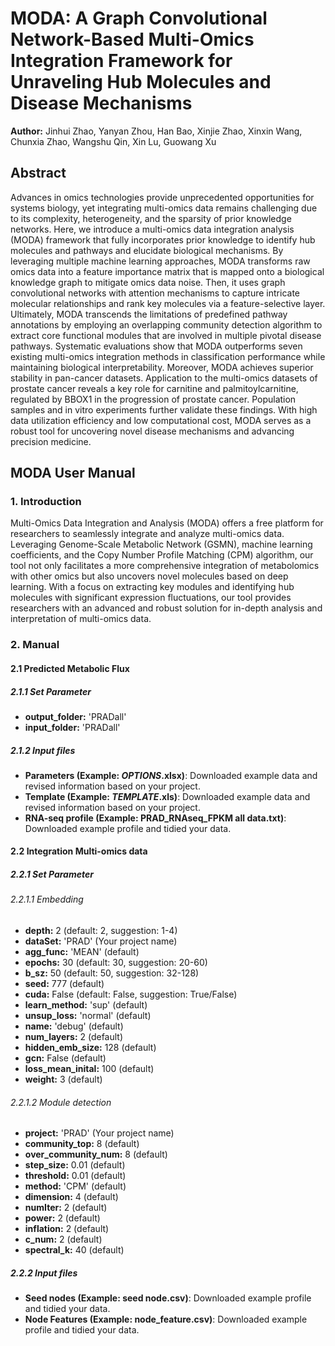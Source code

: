 # MODA: A Graph Convolutional Network-Based Multi-Omics Integration Framework for Unraveling Hub Molecules and Disease Mechanisms

**Author:** Jinhui Zhao, Yanyan Zhou, Han Bao, Xinjie Zhao, Xinxin Wang, Chunxia Zhao, Wangshu Qin, Xin Lu, Guowang Xu

## Abstract

Advances in omics technologies provide unprecedented opportunities for systems biology, yet integrating multi-omics data remains challenging due to its complexity, heterogeneity, and the sparsity of prior knowledge networks. Here, we introduce a multi-omics data integration analysis (MODA) framework that fully incorporates prior knowledge to identify hub molecules and pathways and elucidate biological mechanisms. By leveraging multiple machine learning approaches, MODA transforms raw omics data into a feature importance matrix that is mapped onto a biological knowledge graph to mitigate omics data noise. Then, it uses graph convolutional networks with attention mechanisms to capture intricate molecular relationships and rank key molecules via a feature-selective layer. Ultimately, MODA transcends the limitations of predefined pathway annotations by employing an overlapping community detection algorithm to extract core functional modules that are involved in multiple pivotal disease pathways. Systematic evaluations show that MODA outperforms seven existing multi-omics integration methods in classification performance while maintaining biological interpretability. Moreover, MODA achieves superior stability in pan-cancer datasets. Application to the multi-omics datasets of prostate cancer reveals a key role for carnitine and palmitoylcarnitine, regulated by BBOX1 in the progression of prostate cancer. Population samples and in vitro experiments further validate these findings. With high data utilization efficiency and low computational cost, MODA serves as a robust tool for uncovering novel disease mechanisms and advancing precision medicine.

## MODA User Manual

### 1. Introduction

Multi-Omics Data Integration and Analysis (MODA) offers a free platform for researchers to seamlessly integrate and analyze multi-omics data. Leveraging Genome-Scale Metabolic Network (GSMN), machine learning coefficients, and the Copy Number Profile Matching (CPM) algorithm, our tool not only facilitates a more comprehensive integration of metabolomics with other omics but also uncovers novel molecules based on deep learning. With a focus on extracting key modules and identifying hub molecules with significant expression fluctuations, our tool provides researchers with an advanced and robust solution for in-depth analysis and interpretation of multi-omics data.

### 2. Manual

#### 2.1 Predicted Metabolic Flux

##### 2.1.1 Set Parameter

- **output_folder:** 'PRADall'
- **input_folder:** 'PRADall'

##### 2.1.2 Input files

- **Parameters (Example: _OPTIONS_.xlsx)**: Downloaded example data and revised information based on your project.
- **Template (Example: _TEMPLATE_.xls)**: Downloaded example data and revised information based on your project.
- **RNA-seq profile (Example: PRAD_RNAseq_FPKM all data.txt)**: Downloaded example profile and tidied your data.

#### 2.2 Integration Multi-omics data

##### 2.2.1 Set Parameter

###### 2.2.1.1 Embedding

- **depth:** 2 (default: 2, suggestion: 1-4)
- **dataSet:** 'PRAD' (Your project name)
- **agg_func:** 'MEAN' (default)
- **epochs:** 30 (default: 30, suggestion: 20-60)
- **b_sz:** 50 (default: 50, suggestion: 32-128)
- **seed:** 777 (default)
- **cuda:** False (default: False, suggestion: True/False)
- **learn_method:** 'sup' (default)
- **unsup_loss:** 'normal' (default)
- **name:** 'debug' (default)
- **num_layers:** 2 (default)
- **hidden_emb_size:** 128 (default)
- **gcn:** False (default)
- **loss_mean_inital:** 100 (default)
- **weight:** 3 (default)

###### 2.2.1.2 Module detection

- **project:** 'PRAD' (Your project name)
- **community_top:** 8 (default)
- **over_community_num:** 8 (default)
- **step_size:** 0.01 (default)
- **threshold:** 0.01 (default)
- **method:** 'CPM' (default)
- **dimension:** 4 (default)
- **numIter:** 2 (default)
- **power:** 2 (default)
- **inflation:** 2 (default)
- **c_num:** 2 (default)
- **spectral_k:** 40 (default)

##### 2.2.2 Input files

- **Seed nodes (Example: seed node.csv)**: Downloaded example profile and tidied your data.
- **Node Features (Example: node_feature.csv)**: Downloaded example profile and tidied your data.

